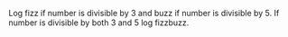 Log fizz if number is divisible by 3 and buzz if number is divisible by 5. If number is divisible by both 3 and 5 log fizzbuzz.
